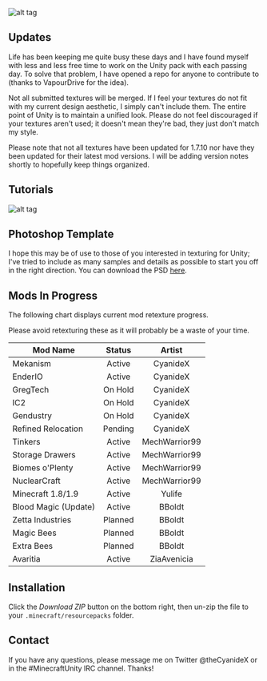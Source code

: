 ![alt tag](http://i.imgur.com/CSXhTzt.png)

Updates
------
Life has been keeping me quite busy these days and I have found myself with less and less free time to work on the Unity pack with each passing day. To solve that problem, I have opened a repo for anyone to contribute to (thanks to VapourDrive for the idea).

Not all submitted textures will be merged. If I feel your textures do not fit with my current design aesthetic, I simply can't include them. The entire point of Unity is to maintain a unified look. Please do not feel discouraged if your textures aren't used; it doesn't mean they're bad, they just don't match my style.

Please note that not all textures have been updated for 1.7.10 nor have they been updated for their latest mod versions. I will be adding version notes shortly to hopefully keep things organized.

Tutorials
------
![alt tag](http://i.imgur.com/9NJg2D3.png)


Photoshop Template
------
I hope this may be of use to those of you interested in texturing for Unity; I've tried to include as many samples and details as possible to start you off in the right direction. You can download the PSD [here](https://dl.dropboxusercontent.com/u/2609913/Minecraft/Unity/unityTemplate.psd?dl=1 "Unity - PSD").

Mods In Progress
------
The following chart displays current mod retexture progress.

Please avoid retexturing these as it will probably be a waste of your time. 


| Mod Name            | Status          | Artist          |
| ------------------  |:-------------:  | :-------------: |
| Mekanism            | Active          | CyanideX        |
| EnderIO             | Active          | CyanideX        |
| GregTech            | On Hold         | CyanideX        |
| IC2                 | On Hold         | CyanideX        |
| Gendustry           | On Hold         | CyanideX        |
| Refined Relocation  | Pending         | CyanideX        |
| Tinkers             | Active          | MechWarrior99   |
| Storage Drawers     | Active          | MechWarrior99   |
| Biomes o'Plenty     | Active          | MechWarrior99   |
| NuclearCraft        | Active          | MechWarrior99   |      
| Minecraft 1.8/1.9   | Active          | Yulife          |
| Blood Magic (Update)| Active          | BBoldt          |
| Zetta Industries    | Planned         | BBoldt          |
| Magic Bees          | Planned         | BBoldt          |
| Extra Bees          | Planned         | BBoldt          |
| Avaritia            | Active          | ZiaAvenicia     |

Installation
------
Click the _Download ZIP_ button on the bottom right, then un-zip the file to your `.minecraft/resourcepacks` folder.

Contact
------
If you have any questions, please message me on Twitter @theCyanideX or in the #MinecraftUnity IRC channel. Thanks!

